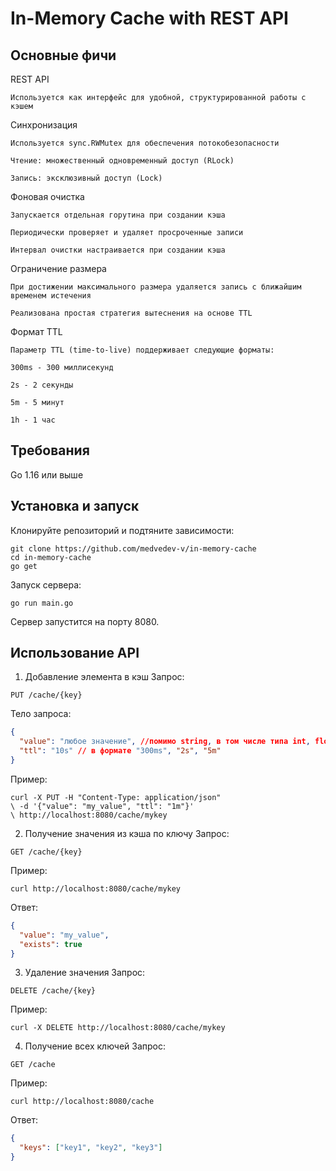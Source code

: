 # In-Memory Cache with REST API

## Основные фичи

REST API
```text
Используется как интерфейс для удобной, структурированной работы с кэшем
 ```

Синхронизация
```text
Используется sync.RWMutex для обеспечения потокобезопасности

Чтение: множественный одновременный доступ (RLock)

Запись: эксклюзивный доступ (Lock)
 ```

Фоновая очистка
```text
Запускается отдельная горутина при создании кэша

Периодически проверяет и удаляет просроченные записи

Интервал очистки настраивается при создании кэша
 ```

Ограничение размера
```text
При достижении максимального размера удаляется запись с ближайшим временем истечения

Реализована простая стратегия вытеснения на основе TTL
 ```

Формат TTL
```text
Параметр TTL (time-to-live) поддерживает следующие форматы:

300ms - 300 миллисекунд

2s - 2 секунды

5m - 5 минут

1h - 1 час
 ```

## Требования
Go 1.16 или выше

## Установка и запуск

Клонируйте репозиторий и подтяните зависимости:
```console 
git clone https://github.com/medvedev-v/in-memory-cache
cd in-memory-cache
go get
 ```

Запуск сервера:
```console 
go run main.go
 ```
Сервер запустится на порту 8080.

## Использование API

1. Добавление элемента в кэш
Запрос:
```text
PUT /cache/{key}
 ```
Тело запроса:
```json
{
  "value": "любое значение", //помимо string, в том числе типа int, float и иные
  "ttl": "10s" // в формате "300ms", "2s", "5m"
}
```
Пример:
```console 
curl -X PUT -H "Content-Type: application/json" 
\ -d '{"value": "my_value", "ttl": "1m"}' 
\ http://localhost:8080/cache/mykey
 ```

2. Получение значения из кэша по ключу
Запрос:
```text
GET /cache/{key}
 ```
Пример:
```console 
curl http://localhost:8080/cache/mykey
 ```
Ответ:
```json
{
  "value": "my_value",
  "exists": true
}
 ```

3. Удаление значения
Запрос:
```text
DELETE /cache/{key}
 ```
Пример:
```console 
curl -X DELETE http://localhost:8080/cache/mykey
 ```

4. Получение всех ключей
Запрос:
```text
GET /cache
 ```
Пример:
```console 
curl http://localhost:8080/cache
 ```
Ответ:
```json
{
  "keys": ["key1", "key2", "key3"]
}
 ```
